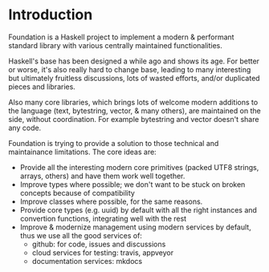 Introduction
============

Foundation is a Haskell project to implement a modern & performant standard
library with various centrally maintained functionalities.

Haskell's base has been designed a while ago and shows its age. For better or
worse, it's also really hard to change base, leading to many interesting but
ultimately fruitless discussions, lots of wasted efforts, and/or
duplicated pieces and libraries.

Also many core libraries, which brings lots of welcome modern additions to
the language (text, bytestring, vector, & many others), are maintained on the
side, without coordination. For example bytestring and vector doesn't share
any code.

Foundation is trying to provide a solution to those technical and maintainance
limitations. The core ideas are:

* Provide all the interesting modern core primitives (packed UTF8 strings, arrays, others)
  and have them work well together.
* Improve types where possible; we don't want to be stuck on broken concepts because of compatibility
* Improve classes where possible, for the same reasons.
* Provide core types (e.g. uuid) by default with all the right instances
  and convertion functions, integrating well with the rest
* Improve & modernize management using modern services by default, thus we
  use all the good services of:
  * github: for code, issues and discussions
  * cloud services for testing: travis, appveyor
  * documentation services: mkdocs
